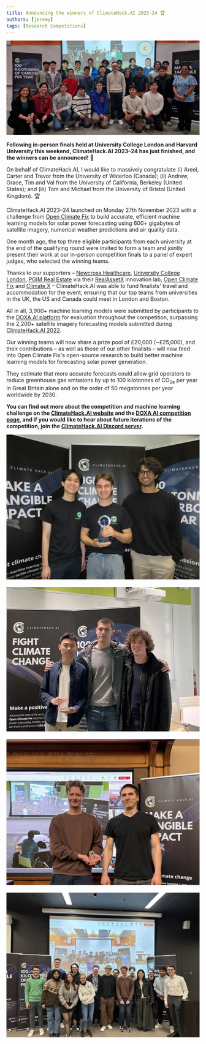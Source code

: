 ```yaml
---
title: Announcing the winners of ClimateHack.AI 2023–24 🏆
authors: [jeremy]
tags: [Research Competitions]
---
```


<p>
    <img src="/img/climatehack-ai/2023-24/1.jpg" style={{ borderRadius: '15px', height: '300px', width: '100%', objectFit: 'cover' }} />
</p>

**Following in-person finals held at University College London and Harvard University this weekend, ClimateHack.AI 2023&ndash;24 has just finished, and the winners can be announced!** 🥳

On behalf of ClimateHack.AI, I would like to massively congratulate (i) Areel, Carter and Trevor from the University of Waterloo (Canada); (ii) Andrew, Grace, Tim and Val from the University of California, Berkeley (United States); and (iii) Tom and Michael from the University of Bristol (United Kingdom). 🏆

<!-- truncate -->

ClimateHack.AI 2023&ndash;24 launched on Monday 27th November 2023 with a challenge from [Open Climate Fix](https://openclimatefix.org/) to build accurate, efficient machine learning models for solar power forecasting using 600+ gigabytes of satellite imagery, numerical weather predictions and air quality data.

One month ago, the top three eligible participants from each university at the end of the qualifying round were invited to form a team and jointly present their work at our in-person competition finals to a panel of expert judges, who selected the winning teams.

Thanks to our supporters &ndash; [Newcross Healthcare](https://www.newcrosshealthcare.com/), [University College London](https://ucl.ac.uk/),
[PGIM Real Estate](https://www.pgim.com/real-estate/) via their [RealAssetX](https://www.pgim.com/real-estate/realassetx) innovation lab, [Open Climate Fix](https://openclimatefix.org/) and [Climate X](https://www.climate-x.com/) &ndash; ClimateHack.AI was able to fund finalists' travel and accommodation for the event, ensuring that our top teams from universities in the UK, the US and Canada could meet in London and Boston.

All in all, 3,900+ machine learning models were submitted by participants to the [DOXA AI platform](https://doxaai.com/competition/climatehackai-2023) for evaluation throughout the competition, surpassing the 2,200+ satellite imagery forecasting models submitted during [ClimateHack.AI 2022](https://doxaai.com/competition/climatehackai-2022).

Our winning teams will now share a prize pool of £20,000 (~£25,000), and their contributions &ndash; as well as those of our other finalists &ndash; will now feed into Open Climate Fix's open-source research to build better machine learning models for forecasting solar power generation.

They estimate that more accurate forecasts could allow grid operators to reduce greenhouse gas emissions by up to 100 kilotonnes of CO<sub>2e</sub> per year in Great Britain alone and on the order of 50 megatonnes per year worldwide by 2030.

**You can find out more about the competition and machine learning challenge on the [ClimateHack.AI website](https://climatehack.ai/competition/2023-24) and the [DOXA AI competition page](https://doxaai.com/competition/climatehackai-2023), and if you would like to hear about future iterations of the competition, join the [ClimateHack.AI Discord server](https://discord.gg/HTTQ8AFjJp).**

<p>
    <img src="/img/climatehack-ai/2023-24/winning-team-1.jpg" style={{ borderRadius: '15px', height: '300px', width: '49%', objectFit: 'cover' }} />&nbsp;
    <img src="/img/climatehack-ai/2023-24/winning-team-2.jpg" style={{ borderRadius: '15px', height: '300px', width: '49%', objectFit: 'cover' }} />&nbsp;
    <img src="/img/climatehack-ai/2023-24/winning-team-3.jpg" style={{ borderRadius: '15px', height: '300px', width: '49%', objectFit: 'cover' }} />&nbsp;
    <img src="/img/climatehack-ai/2023-24/2.jpg" style={{ borderRadius: '15px', height: '300px', width: '49%', objectFit: 'cover' }} />
</p>
